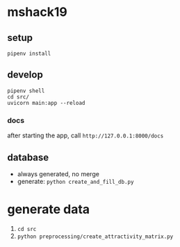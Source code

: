# mshack19

## setup

```
pipenv install
```

## develop

```
pipenv shell
cd src/
uvicorn main:app --reload
```

### docs

after starting the app, call `http://127.0.0.1:8000/docs`

## database

* always generated, no merge
* generate: `python create_and_fill_db.py`

# generate data

1. `cd src`
2. `python preprocessing/create_attractivity_matrix.py`
